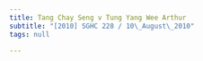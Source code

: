 ```yaml
---
title: Tang Chay Seng v Tung Yang Wee Arthur
subtitle: "[2010] SGHC 228 / 10\_August\_2010"
tags: null

---
```


